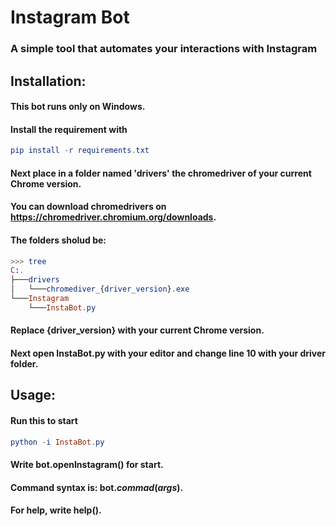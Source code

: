 # Instagram Bot
### A simple tool that automates your interactions with Instagram
## Installation:
#### **This bot runs only on Windows.**
#### Install the requirement with
```elm
pip install -r requirements.txt
```
#### Next place in a folder named 'drivers' the chromedriver of your current Chrome version.
#### You can download chromedrivers on https://chromedriver.chromium.org/downloads.
#### The folders sholud be:
```elm
>>> tree
C:.
├───drivers
│   └───chromediver_{driver_version}.exe
└───Instagram
    └───InstaBot.py
```
#### Replace {driver_version} with your current Chrome version.
#### Next open InstaBot.py with your editor and change line 10 with your driver folder.  
## Usage:
#### Run this to start
```elm
python -i InstaBot.py
```
#### Write **bot.openInstagram()** for start.
#### Command syntax is: **bot.*commad*(*args*)**.
#### For help, write **help()**.